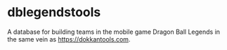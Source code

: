 # dblegendstools
A database for building teams in the mobile game Dragon Ball Legends in the same vein as https://dokkantools.com. 
